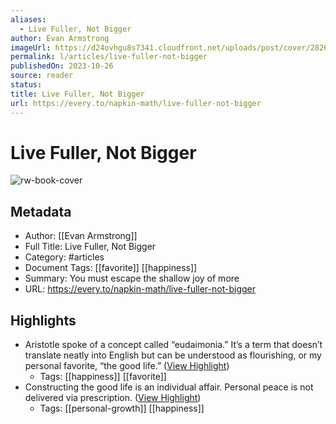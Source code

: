 ```yaml
---
aliases:
  - Live Fuller, Not Bigger
author: Evan Armstrong
imageUrl: https://d24ovhgu8s7341.cloudfront.net/uploads/post/cover/2826/puppy.png
permalink: l/articles/live-fuller-not-bigger
publishedOn: 2023-10-26
source: reader
status: 
title: Live Fuller, Not Bigger
url: https://every.to/napkin-math/live-fuller-not-bigger
---
```

# Live Fuller, Not Bigger

![rw-book-cover](https://d24ovhgu8s7341.cloudfront.net/uploads/post/cover/2826/puppy.png)

## Metadata

- Author: [[Evan Armstrong]]
- Full Title: Live Fuller, Not Bigger
- Category: #articles
- Document Tags: [[favorite]] [[happiness]]
- Summary: You must escape the shallow joy of more
- URL: https://every.to/napkin-math/live-fuller-not-bigger

## Highlights

- Aristotle spoke of a concept called “eudaimonia.” It’s a term that doesn’t translate neatly into English but can be understood as flourishing, or my personal favorite, “the good life.” ([View Highlight](https://read.readwise.io/read/01he01f65m2fr7hh89bdr9ycgk))
    - Tags: [[happiness]] [[favorite]]
- Constructing the good life is an individual affair. Personal peace is not delivered via prescription. ([View Highlight](https://read.readwise.io/read/01he01ge6ny8dndgn4qnqd6ysw))
    - Tags: [[personal-growth]] [[happiness]]
